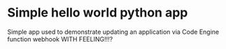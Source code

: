 # Simple hello world python app

Simple app used to demonstrate updating an application via Code Engine function webhook
WITH FEELING!!!?

